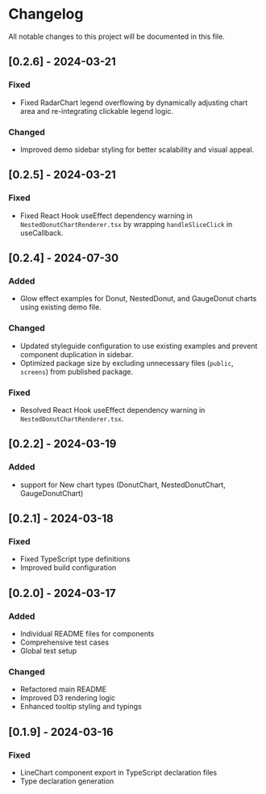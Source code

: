 # Changelog

All notable changes to this project will be documented in this file.

## [0.2.6] - 2024-03-21

### Fixed
- Fixed RadarChart legend overflowing by dynamically adjusting chart area and re-integrating clickable legend logic.

### Changed
- Improved demo sidebar styling for better scalability and visual appeal.

## [0.2.5] - 2024-03-21

### Fixed
- Fixed React Hook useEffect dependency warning in `NestedDonutChartRenderer.tsx` by wrapping `handleSliceClick` in useCallback.

## [0.2.4] - 2024-07-30

### Added
- Glow effect examples for Donut, NestedDonut, and GaugeDonut charts using existing demo file.

### Changed
- Updated styleguide configuration to use existing examples and prevent component duplication in sidebar.
- Optimized package size by excluding unnecessary files (`public`, `screens`) from published package.

### Fixed
- Resolved React Hook useEffect dependency warning in `NestedDonutChartRenderer.tsx`.

## [0.2.2] - 2024-03-19

### Added
-  support for New chart types (DonutChart, NestedDonutChart, GaugeDonutChart)


## [0.2.1] - 2024-03-18

### Fixed
- Fixed TypeScript type definitions
- Improved build configuration

## [0.2.0] - 2024-03-17

### Added
- Individual README files for components
- Comprehensive test cases
- Global test setup

### Changed
- Refactored main README
- Improved D3 rendering logic
- Enhanced tooltip styling and typings

## [0.1.9] - 2024-03-16

### Fixed
- LineChart component export in TypeScript declaration files
- Type declaration generation 